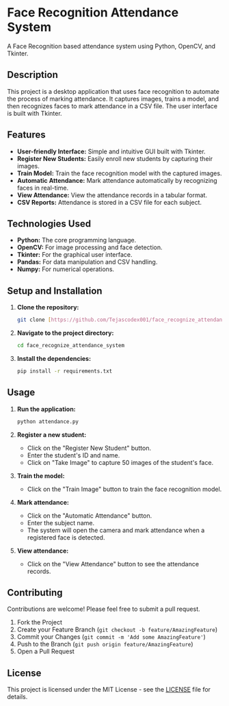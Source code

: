 # Face Recognition Attendance System

A Face Recognition based attendance system using Python, OpenCV, and Tkinter.

## Description

This project is a desktop application that uses face recognition to automate the process of marking attendance. It captures images, trains a model, and then recognizes faces to mark attendance in a CSV file. The user interface is built with Tkinter.

## Features

- **User-friendly Interface:** Simple and intuitive GUI built with Tkinter.
- **Register New Students:** Easily enroll new students by capturing their images.
- **Train Model:** Train the face recognition model with the captured images.
- **Automatic Attendance:** Mark attendance automatically by recognizing faces in real-time.
- **View Attendance:** View the attendance records in a tabular format.
- **CSV Reports:** Attendance is stored in a CSV file for each subject.

## Technologies Used

- **Python:** The core programming language.
- **OpenCV:** For image processing and face detection.
- **Tkinter:** For the graphical user interface.
- **Pandas:** For data manipulation and CSV handling.
- **Numpy:** For numerical operations.

## Setup and Installation

1.  **Clone the repository:**
    ```bash
    git clone [https://github.com/Tejascodex001/face_recognize_attendance_system.git](https://github.com/Tejascodex001/face_recognize_attendance_system.git)
    ```

2.  **Navigate to the project directory:**
    ```bash
    cd face_recognize_attendance_system
    ```

3.  **Install the dependencies:**
    ```bash
    pip install -r requirements.txt
    ```

## Usage

1.  **Run the application:**
    ```bash
    python attendance.py
    ```

2.  **Register a new student:**
    - Click on the "Register New Student" button.
    - Enter the student's ID and name.
    - Click on "Take Image" to capture 50 images of the student's face.

3.  **Train the model:**
    - Click on the "Train Image" button to train the face recognition model.

4.  **Mark attendance:**
    - Click on the "Automatic Attendance" button.
    - Enter the subject name.
    - The system will open the camera and mark attendance when a registered face is detected.

5.  **View attendance:**
    - Click on the "View Attendance" button to see the attendance records.

## Contributing

Contributions are welcome! Please feel free to submit a pull request.

1.  Fork the Project
2.  Create your Feature Branch (`git checkout -b feature/AmazingFeature`)
3.  Commit your Changes (`git commit -m 'Add some AmazingFeature'`)
4.  Push to the Branch (`git push origin feature/AmazingFeature`)
5.  Open a Pull Request

## License

This project is licensed under the MIT License - see the [LICENSE](LICENSE) file for details.
